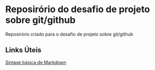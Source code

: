 # Reposirório do desafio de projeto sobre git/github
Reposirório criado para o desafio de projeto sobre git/github

## Links Úteis
[Sintaxe básica de Markdown](https://www.markdownguide.org/basic-syntax/)
